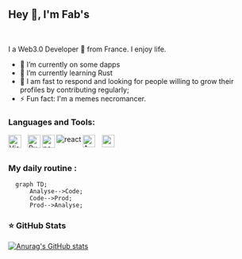 <h2>Hey 👋, I'm Fab's </h2>
<br />

I a Web3.0 Developer 🚀 from France. I enjoy life.


<p align="center">
</p>

- 🔭 I’m currently on some dapps
- 🌱 I’m currently learning Rust
- 💬 I am fast to respond and looking for people willing to grow their profiles by contributing regularly;
- ⚡ Fun fact: I'm a memes necromancer.

<p align="center">


  
  ### Languages and Tools:

<img align="left" alt="Visual Studio Code" width="26px" src="https://cdn.jsdelivr.net/gh/devicons/devicon/icons/vscode/vscode-original.svg" style="padding-right:10px;" />

<img  align="left" alt="Rust" width="26px" src="https://cdn.jsdelivr.net/gh/devicons/devicon/icons/rust/rust-plain.svg" />
<img align="left" alt="nextjs" width="26px" src="https://cdn.jsdelivr.net/gh/devicons/devicon/icons/nextjs/nextjs-line.svg" />
<img  align="left" alt="react" src="https://cdn.jsdelivr.net/gh/devicons/devicon/icons/react/react-original-wordmark.svg" />
            


<img align="left" alt="AWS" width="25px" src="https://cdn.jsdelivr.net/gh/devicons/devicon/icons/googlecloud/googlecloud-original.svg" style="padding-right:11px;" />
<img align="left" alt="googlecloud" width="25px" src="https://cdn.jsdelivr.net/gh/devicons/devicon/icons/googlecloud/googlecloud-original-wordmark.svg" />
          
<br />
<br />

### My daily routine :

```mermaid
  graph TD;
      Analyse-->Code;
      Code-->Prod;
      Prod-->Analyse;
```
  
### ⭐ GitHub Stats

[![Anurag's GitHub stats](https://github-readme-stats.vercel.app/api?username=lf444&show_icons=true&hide_border=false&?count_private=true&title_color=3B1F94f&icon_color=FFE500&bg_color=09131B&text_color=ffffff&border_color=0c1a25)](https://github.com/anuraghazra/github-readme-stats)
